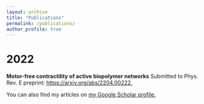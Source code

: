 ```yaml
---
layout: archive
title: "Publications"
permalink: /publications/
author_profile: true
---
```

2022
=====
**Motor-free contractility of active biopolymer networks**
Submitted to Phys. Rev. E
preprint: <u><a href="https://arxiv.org/abs/2204.00222">https://arxiv.org/abs/2204.00222</a>.</u>

You can also find my articles on <u><a href="https://scholar.google.com/citations?user=_XjLa2EAAAAJ&hl=en&oi=ao">my Google Scholar profile</a>.</u>


